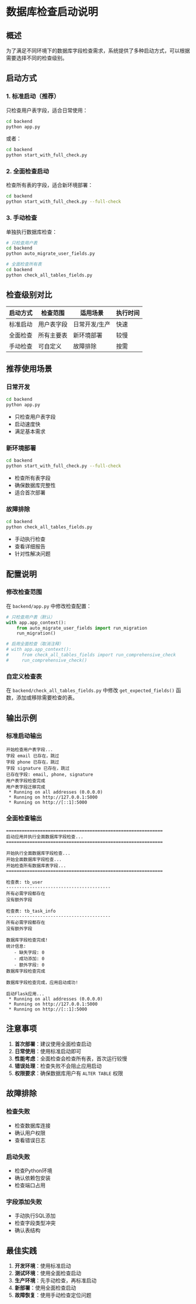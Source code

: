 # 数据库检查启动说明

## 概述

为了满足不同环境下的数据库字段检查需求，系统提供了多种启动方式，可以根据需要选择不同的检查级别。

## 启动方式

### 1. 标准启动（推荐）

只检查用户表字段，适合日常使用：

```bash
cd backend
python app.py
```

或者：

```bash
cd backend
python start_with_full_check.py
```

### 2. 全面检查启动

检查所有表的字段，适合新环境部署：

```bash
cd backend
python start_with_full_check.py --full-check
```

### 3. 手动检查

单独执行数据库检查：

```bash
# 只检查用户表
cd backend
python auto_migrate_user_fields.py

# 全面检查所有表
cd backend
python check_all_tables_fields.py
```

## 检查级别对比

| 启动方式 | 检查范围 | 适用场景 | 执行时间 |
|----------|----------|----------|----------|
| 标准启动 | 用户表字段 | 日常开发/生产 | 快速 |
| 全面检查 | 所有主要表 | 新环境部署 | 较慢 |
| 手动检查 | 可自定义 | 故障排除 | 按需 |

## 推荐使用场景

### 日常开发
```bash
cd backend
python app.py
```
- 只检查用户表字段
- 启动速度快
- 满足基本需求

### 新环境部署
```bash
cd backend
python start_with_full_check.py --full-check
```
- 检查所有表字段
- 确保数据库完整性
- 适合首次部署

### 故障排除
```bash
cd backend
python check_all_tables_fields.py
```
- 手动执行检查
- 查看详细报告
- 针对性解决问题

## 配置说明

### 修改检查范围

在 `backend/app.py` 中修改检查配置：

```python
# 只检查用户表（默认）
with app.app_context():
    from auto_migrate_user_fields import run_migration
    run_migration()

# 启用全面检查（取消注释）
# with app.app_context():
#     from check_all_tables_fields import run_comprehensive_check
#     run_comprehensive_check()
```

### 自定义检查表

在 `backend/check_all_tables_fields.py` 中修改 `get_expected_fields()` 函数，添加或移除需要检查的表。

## 输出示例

### 标准启动输出
```
开始检查用户表字段...
字段 email 已存在，跳过
字段 phone 已存在，跳过
字段 signature 已存在，跳过
已存在字段: email, phone, signature
用户表字段检查完成
用户表字段迁移完成
 * Running on all addresses (0.0.0.0)
 * Running on http://127.0.0.1:5000
 * Running on http://[::1]:5000
```

### 全面检查输出
```
============================================================
启动应用并执行全面数据库字段检查...
============================================================

开始执行全面数据库字段检查...
开始全面数据库字段检查...
开始检查所有数据库表字段...
============================================================

检查表: tb_user
----------------------------------------
所有必需字段都存在
没有额外字段

检查表: tb_task_info
----------------------------------------
所有必需字段都存在
没有额外字段

数据库字段检查完成!
统计信息:
   - 缺失字段: 0
   - 成功添加: 0
   - 额外字段: 0
数据库字段检查完成

数据库字段检查完成，应用启动成功!

启动Flask应用...
 * Running on all addresses (0.0.0.0)
 * Running on http://127.0.0.1:5000
 * Running on http://[::1]:5000
```

## 注意事项

1. **首次部署**：建议使用全面检查启动
2. **日常使用**：使用标准启动即可
3. **性能考虑**：全面检查会检查所有表，首次运行较慢
4. **错误处理**：检查失败不会阻止应用启动
5. **权限要求**：确保数据库用户有 `ALTER TABLE` 权限

## 故障排除

### 检查失败
- 检查数据库连接
- 确认用户权限
- 查看错误日志

### 启动失败
- 检查Python环境
- 确认依赖包安装
- 检查端口占用

### 字段添加失败
- 手动执行SQL添加
- 检查字段类型冲突
- 确认表结构

## 最佳实践

1. **开发环境**：使用标准启动
2. **测试环境**：使用全面检查启动
3. **生产环境**：先手动检查，再标准启动
4. **新部署**：使用全面检查启动
5. **故障恢复**：使用手动检查定位问题
